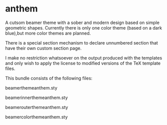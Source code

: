 # anthem
A cutsom beamer theme with a sober and modern design based on simple geometric shapes.
Currently there is only one color theme (based on a dark blue),but more color themes are planned.

There is a special section mechanism to declare unnumbered section that have their own custom section page.

I make no restriction whatsoever on the output produced with the templates and only wish to apply the license to modified versions of the TeX template files.

This bundle consists of the following files:

beamerthemeanthem.sty

beamerinnerthemeanthem.sty

beamerouterthemeanthem.sty

beamercolorthemeanthem.sty
